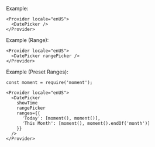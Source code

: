 Example:

    <Provider locale="enUS">
      <DatePicker />
    </Provider>

Example (Range):

    <Provider locale="enUS">
      <DatePicker rangePicker />
    </Provider>

Example (Preset Ranges):

    const moment = require('moment');

    <Provider locale="enUS">
      <DatePicker
        showTime
        rangePicker
        ranges={{
          'Today': [moment(), moment()],
          'This Month': [moment(), moment().endOf('month')]
        }}
      />
    </Provider>
